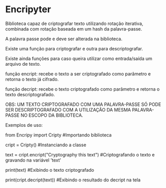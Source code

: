 ﻿# Encripyter


Biblioteca capaz de criptografar texto utilizando rotação iterativa,
combinada com rotação baseada em um hash da palavra-passe.

A palavra passe pode e deve ser alterada na biblioteca.

Existe uma função para criptografar e outra para descriptografar.

Existe ainda funções para caso queira utilizar como entrada/saída um arquivo de texto.

função encript: recebe o texto a ser criptografado como parâmetro e retorna o texto já cifrado.

função decript: recebe o texto criptografado como parâmetro e retorna o texto descriptografado.

OBS: UM TEXTO CRIPTOGRAFADO COM UMA PALAVRA-PASSE SÓ PODE SER DESCRIPTOGRAFADO COM A UTILIZAÇÃO DA MESMA PALAVRA-PASSE NO ESCOPO DA BIBLIOTECA.


Exemplos de uso:

from Encripy import Cripty #Importando biblioteca

cript = Cripty() #Instanciando a classe

text = cript.encript("Cryptography this text") #Criptografando o texto e gravando na variável 'text'

print(text) #Exibindo o texto criptografado

print(cript.decript(text)) #Exibindo o resultado do decript na tela